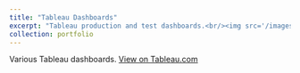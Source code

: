 ```yaml
---
title: "Tableau Dashboards"
excerpt: "Tableau production and test dashboards.<br/><img src='/images/Tableau.png'>"
collection: portfolio
---
```

Various Tableau dashboards. [View on Tableau.com](https://public.tableau.com/profile/kristin.calvert#!/)
